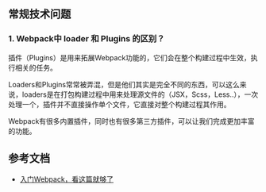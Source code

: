 ## 常规技术问题
### 1. Webpack中 loader 和 Plugins 的区别？

插件（Plugins）是用来拓展Webpack功能的，它们会在整个构建过程中生效，执行相关的任务。

Loaders和Plugins常常被弄混，但是他们其实是完全不同的东西，可以这么来说，loaders是在打包构建过程中用来处理源文件的（JSX，Scss，Less..），一次处理一个，插件并不直接操作单个文件，它直接对整个构建过程其作用。

Webpack有很多内置插件，同时也有很多第三方插件，可以让我们完成更加丰富的功能。

## 参考文档
+ [入门Webpack，看这篇就够了](http://www.jianshu.com/p/42e11515c10f)



